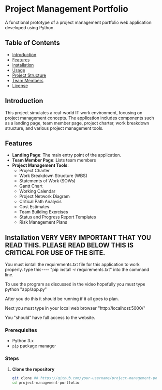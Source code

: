 # Project Management Portfolio

A functional prototype of a project management portfolio web application developed using Python.

## Table of Contents

- [Introduction](#introduction)
- [Features](#features)
- [Installation](#installation)
- [Usage](#usage)
- [Project Structure](#project-structure)
- [Team Members](#team-members)
- [License](#license)

## Introduction

This project simulates a real-world IT work environment, focusing on project management concepts. The application includes components such as a landing page, team member page, project charter, work breakdown structure, and various project management tools.

## Features

- **Landing Page**: The main entry point of the application.
- **Team Member Page**: Lists team members
- **Project Management Tools**:
  - Project Charter
  - Work Breakdown Structure (WBS)
  - Statements of Work (SOWs)
  - Gantt Chart
  - Working Calendar
  - Project Network Diagram
  - Critical Path Analysis
  - Cost Estimates
  - Team Building Exercises
  - Status and Progress Report Templates
  - Risk Management Plans

## Installation VERY VERY IMPORTANT THAT YOU READ THIS. PLEASE READ BELOW THIS IS CRITICAL FOR USE OF THE SITE.
You must isntall the requirements.txt file for this application to work properly.
 type this---- "pip install -r requirements.txt" into the command line.

To use the program as discussed in the video hopefully you must type python "app/app.py"

After you do this it should be running if it all goes to plan.

Next you must type in your local web browser "http://localhost:5000/"

You "should" have full access to the website.
### Prerequisites

- Python 3.x
- `pip` package manager

### Steps

1. **Clone the repository**

   ```bash
   git clone ## https://github.com/your-username/project-management-portfolio.git
   cd project-management-portfolio

